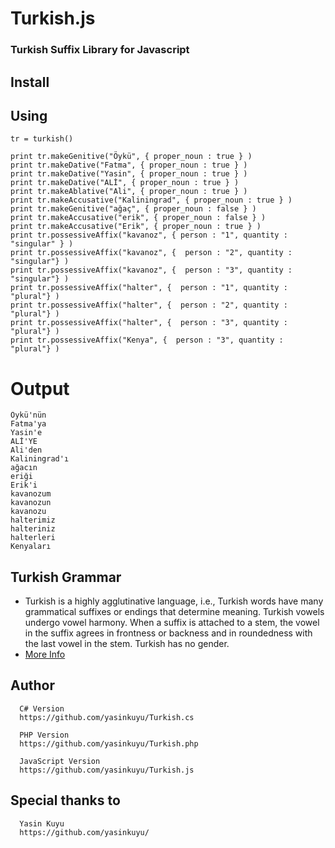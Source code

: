 Turkish.js
==========

### Turkish Suffix Library for Javascript

## Install 

## Using
    
    tr = turkish()

    print tr.makeGenitive("Öykü", { proper_noun : true } )
    print tr.makeDative("Fatma", { proper_noun : true } )
    print tr.makeDative("Yasin", { proper_noun : true } )
    print tr.makeDative("ALİ", { proper_noun : true } )
    print tr.makeAblative("Ali", { proper_noun : true } )
    print tr.makeAccusative("Kaliningrad", { proper_noun : true } )
    print tr.makeGenitive("ağaç", { proper_noun : false } )
    print tr.makeAccusative("erik", { proper_noun : false } )
    print tr.makeAccusative("Erik", { proper_noun : true } )
    print tr.possessiveAffix("kavanoz", { person : "1", quantity : "singular" } )
    print tr.possessiveAffix("kavanoz", {  person : "2", quantity : "singular"} )
    print tr.possessiveAffix("kavanoz", {  person : "3", quantity : "singular"} )
    print tr.possessiveAffix("halter", {  person : "1", quantity : "plural"} )
    print tr.possessiveAffix("halter", {  person : "2", quantity : "plural"} )
    print tr.possessiveAffix("halter", {  person : "3", quantity : "plural"} )
    print tr.possessiveAffix("Kenya", {  person : "3", quantity : "plural"} )
        
# Output
    
    Öykü'nün 
    Fatma'ya 
    Yasin'e 
    ALİ'YE 
    Ali'den 
    Kaliningrad'ı
    ağacın
    eriği
    Erik'i
    kavanozum
    kavanozun
    kavanozu
    halterimiz
    halteriniz
    halterleri
    Kenyaları 

## Turkish Grammar
 * Turkish is a highly agglutinative language, i.e., Turkish words have many grammatical suffixes or endings that determine meaning. Turkish vowels undergo vowel harmony. When a suffix is attached to a stem, the vowel in the suffix agrees in frontness or backness and in roundedness with the last vowel in the stem. Turkish has no gender.
 * [More Info](http://en.wikipedia.org/wiki/Turkish_grammar)

## Author 
      C# Version
      https://github.com/yasinkuyu/Turkish.cs
      
      PHP Version
      https://github.com/yasinkuyu/Turkish.php
      
      JavaScript Version
      https://github.com/yasinkuyu/Turkish.js


## Special thanks to
      Yasin Kuyu
      https://github.com/yasinkuyu/